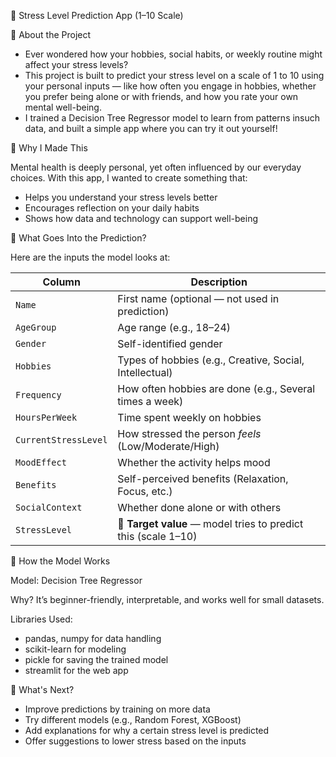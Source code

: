 🌿 Stress Level Prediction App (1–10 Scale)

👋 About the Project

- Ever wondered how your hobbies, social habits, or weekly routine might affect your stress levels?
- This project is built to predict your stress level on a scale of 1 to 10 using your personal inputs — like how often you engage in hobbies, whether you prefer   being alone or with friends, and how you rate your own mental well-being.
- I  trained a Decision Tree Regressor model to learn from patterns insuch data, and built a simple app where you can try it out yourself!

🎯 Why I Made This

Mental health is deeply personal, yet often influenced by our everyday choices. With this app, I wanted to create something that:
- Helps you understand your stress levels better
- Encourages reflection on your daily habits
- Shows how data and technology can support well-being

🧪 What Goes Into the Prediction?

Here are the inputs the model looks at:

| Column               | Description                                                    |
| -------------------- | -------------------------------------------------------------- |
| `Name`               | First name (optional — not used in prediction)                 |
| `AgeGroup`           | Age range (e.g., 18–24)                                        |
| `Gender`             | Self-identified gender                                         |
| `Hobbies`            | Types of hobbies (e.g., Creative, Social, Intellectual)        |
| `Frequency`          | How often hobbies are done (e.g., Several times a week)        |
| `HoursPerWeek`       | Time spent weekly on hobbies                                   |
| `CurrentStressLevel` | How stressed the person *feels* (Low/Moderate/High)            |
| `MoodEffect`         | Whether the activity helps mood                                |
| `Benefits`           | Self-perceived benefits (Relaxation, Focus, etc.)              |
| `SocialContext`      | Whether done alone or with others                              |
| `StressLevel`        | 🎯 **Target value** — model tries to predict this (scale 1–10) |


🧠 How the Model Works

Model: Decision Tree Regressor

Why? It’s beginner-friendly, interpretable, and works well for small datasets.

Libraries Used:

- pandas, numpy for data handling
- scikit-learn for modeling
- pickle for saving the trained model
- streamlit for the web app

🚀 What's Next?

- Improve predictions by training on more data
- Try different models (e.g., Random Forest, XGBoost)
- Add explanations for why a certain stress level is predicted
- Offer suggestions to lower stress based on the inputs
